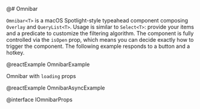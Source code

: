 @# Omnibar

`Omnibar<T>` is a macOS Spotlight-style typeahead component composing `Overlay` and `QueryList<T>`. Usage is similar to `Select<T>`: provide your items and a predicate to customize the filtering algorithm. The component is fully controlled via the `isOpen` prop, which means you can decide exactly how to trigger the component. The following example responds to a button and a hotkey.

@reactExample OmnibarExample

Omnibar with `loading` props

@reactExample OmnibarAsyncExample

@interface IOmnibarProps

